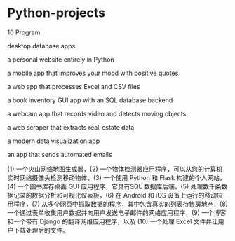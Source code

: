 # Python-projects
 10 Program
 
desktop database apps

a personal website entirely in Python

a mobile app that improves your mood with positive quotes

a web app that processes Excel and CSV files

a book inventory GUI app with an SQL database backend

a webcam app that records video and detects moving objects

a web scraper that extracts real-estate data

a modern data visualization app

an app that sends automated emails

(1) 一个火山网络地图生成器，(2) 一个物体检测器应用程序，可以从您的计算机实时网络摄像头检测移动物体，(3) 一个使用 Python 和 Flask 构建的个人网站，(4) 一个图书库存桌面 GUI 应用程序，它具有SQL 数据库后端，(5) 处理数千条数据记录的数据分析和可视化仪表板，(6) 在 Android 和 iOS 设备上运行的移动应用程序，(7) 从多个网页中抓取数据的程序，其中包含真实的列表待售房地产，(8) 一个通过表单收集用户数据并向用户发送电子邮件的网络应用程序，(9) 一个博客和一个带有 Django 的翻译网络应用程序，以及 (10) 一个处理 Excel 文件并让用户下载处理后的文件。
